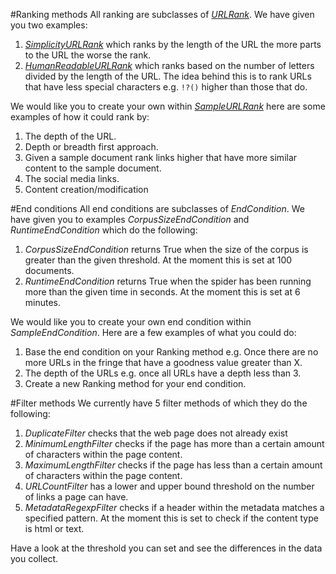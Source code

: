 #Ranking methods
All ranking are subclasses of [*URLRank*](fitness/URLRank.py). We have given you two examples:
1. [*SimplicityURLRank*](fitness/SimplicityURLRank.py) which ranks by the length of the URL the more parts
to the URL the worse the rank.
2. [*HumanReadableURLRank*](fitness/HumanReadableURLRank.py) which ranks based on the number of letters divided by the length of the URL. The idea behind this is to rank URLs that have less special characters e.g. `!?()` higher than those that do.

We would like you to create your own within [*SampleURLRank*](fitness/SampleURLRank.py) here are some
examples of how it could rank by:

1. The depth of the URL.
2. Depth or breadth first approach.
3. Given a sample document rank links higher that have more similar content
to the sample document.
4. The social media links.
5. Content creation/modification

#End conditions
All end conditions are subclasses of *EndCondition*. We have given you to
examples *CorpusSizeEndCondition* and *RuntimeEndCondition* which do the
following:

1. *CorpusSizeEndCondition* returns True when the size of the corpus is greater
than the given threshold. At the moment this is set at 100 documents.
2. *RuntimeEndCondition* returns True when the spider has been running more
than the given time in seconds. At the moment this is set at 6 minutes.

We would like you to create your own end condition within *SampleEndCondition*.
Here are a few examples of what you could do:

1. Base the end condition on your Ranking method e.g. Once there are no more
URLs in the fringe that have a goodness value greater than X.
2. The depth of the URLs e.g. once all URLs have a depth less than 3.
3. Create a new Ranking method for your end condition.

#Filter methods
We currently have 5 filter methods of which they do the following:

1. *DuplicateFilter* checks that the web page does not already exist
2. *MinimumLengthFilter* checks if the page has more than a certain amount of
characters within the page content.
3. *MaximumLengthFilter* checks if the page has less than a certain amount of
characters within the page content.
4. *URLCountFilter* has a lower and upper bound threshold on the number of
links a page can have.
5. *MetadataRegexpFilter* checks if a header within the metadata matches a
specified pattern. At the moment this is set to check if the content type is
html or text.

Have a look at the threshold you can set and see the differences in the data
you collect.
